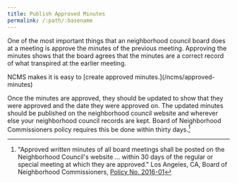 ```yaml
---
title: Publish Approved Minutes
permalink: /:path/:basename
---
```


One of the most important things
that an neighborhood council board does
at a meeting
is approve the minutes
of the previous meeting.
Approving the minutes shows
that the board agrees
that the minutes are
a correct record
of what transpired
at the earlier meeting.

<aside class="callout" role="complementary" markdown="1">
NCMS makes
it is easy
to [create approved minutes.](/ncms/approved-minutes)
</aside>

Once the minutes
are approved,
they should be updated
to show that
they were approved
and the date
they were approved on.
The updated minutes
should be published
on the neighborhood council website
and wherever else
your neighborhood council records are kept.
Board of Neighborhood Commissioners policy
requires this be done
within thirty days.[^bonc201601]

[^bonc201601]:
    "Approved _written_ minutes
    of all board meetings
    shall be posted
    on the Neighborhood Council's website ...
    within 30 days
    of the regular or special meeting
    at which
    they are approved."
    Los Angeles, CA, Board of Neighborhood Commissioners, [Policy No. 2016-01](https://empowerla.org/wp-content/uploads/2019/03/Amended-Minutes-Policy-Resolution1-03.18.19.pdf)

